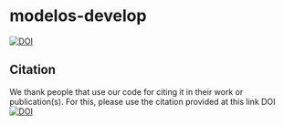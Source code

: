 # modelos-develop
[![DOI](https://zenodo.org/badge/342416033.svg)](https://zenodo.org/badge/latestdoi/342416033)



## Citation
We thank people that use our code for citing it in their work or publication(s). For this, please use the citation provided at this link DOI
[![DOI](https://zenodo.org/badge/342416033.svg)](https://zenodo.org/badge/latestdoi/342416033)

